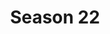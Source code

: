 ---
layout: seasons
slug: s22
title: Season 22
permalink: '/:categories/:title'
category: f1
menu_title: Standings
menu_icon: /assets/site-img/f1-2019-w.png
menu_hide: true
---